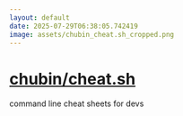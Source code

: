```yaml
---
layout: default
date: 2025-07-29T06:38:05.742419
image: assets/chubin_cheat.sh_cropped.png
---
```


# [chubin/cheat.sh](https://github.com/chubin/cheat.sh)

command line cheat sheets for devs
